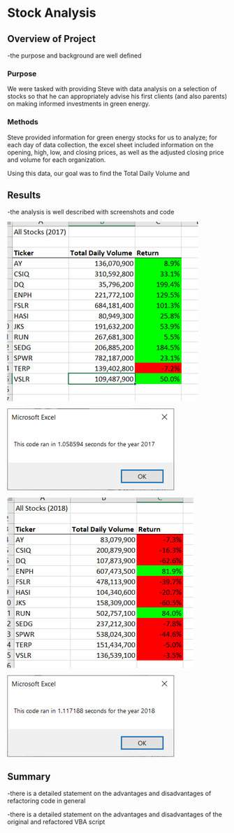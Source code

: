 # Stock Analysis

## Overview of Project

-the purpose and background are well defined

### Purpose

We were tasked with providing Steve with data analysis on a selection of stocks so that he can appropriately advise his first clients (and also parents) on making informed investments in green energy.

### Methods

Steve provided information for green energy stocks for us to analyze; for each day of data collection, the excel sheet included information on the opening, high, low, and closing prices, as well as the adjusted closing price and volume for each organization.

Using this data, our goal was to find the Total Daily Volume and 

## Results

-the analysis is well described with screenshots and code

![2017_data](https://github.com/cewarkentin/stock-analysis/blob/main/2017%20data.png)

![VBA_Challenge_2017](https://github.com/cewarkentin/stock-analysis/blob/main/VBA%20Challenge%202017.png)

![2018_data](https://github.com/cewarkentin/stock-analysis/blob/main/2018%20data.png)

![VBA_Challenge_2018](https://github.com/cewarkentin/stock-analysis/blob/main/VBA%20Challenge%202018.png)

## Summary

-there is a detailed statement on the advantages and disadvantages of refactoring code in general

-there is a detailed statement on the advantages and disadvantages of the original and refactored VBA script
